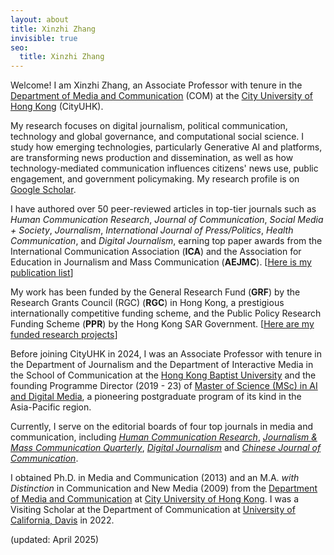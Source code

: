 ```yaml
---
layout: about
title: Xinzhi Zhang
invisible: true
seo:
  title: Xinzhi Zhang
---
```



Welcome! I am Xinzhi Zhang, an Associate Professor with tenure in the [Department of Media and Communication](https://www.cityu.edu.hk/com/Profile.aspx?u=xzzhang2) (COM) at the [City University of Hong Kong](https://www.cityu.edu.hk/) (CityUHK). 

My research focuses on digital journalism, political communication, technology and global governance, and computational social science. I study how emerging technologies, particularly Generative AI and platforms, are transforming news production and dissemination, as well as how technology-mediated communication influences citizens' news use, public engagement, and government policymaking. My research profile is on [Google Scholar](https://scholar.google.com.hk/citations?user=iOFeIDIAAAAJ). 

I have authored over 50 peer-reviewed articles in top-tier journals such as *Human Communication Research*, *Journal of Communication*, *Social Media + Society*, *Journalism*, *International Journal of Press/Politics*, *Health Communication*, and *Digital Journalism*, earning top paper awards from the International Communication Association (**ICA**) and the Association for Education in Journalism and Mass Communication (**AEJMC**). [[Here is my publication list](https://xzzhang2.github.io/pages/pubs.html)] 

My work has been funded by the General Research Fund (**GRF**) by the Research Grants Council (RGC) (**RGC**) in Hong Kong, a prestigious internationally competitive funding scheme, and the Public Policy Research Funding Scheme (**PPR**) by the Hong Kong SAR Government. [[Here are my funded research projects](https://xzzhang2.github.io/pages/projects.html)] 

Before joining CityUHK in 2024, I was an Associate Professor with tenure in the Department of Journalism and the Department of Interactive Media in the School of Communication at the [Hong Kong Baptist University](https://www.hkbu.edu.hk/) and the founding Programme Director (2019 - 23) of [Master of Science (MSc) in AI and Digital Media](https://ar.hkbu.edu.hk/tpg-admissions/programmes/master-of-science-msc-in-ai-and-digital-media-approved-programme-under-ugc-s-targeted-tpg-programmes-fellowships-scheme), a pioneering postgraduate program of its kind in the Asia-Pacific region.  

Currently, I serve on the editorial boards of four top journals in media and communication, including [*Human Communication Research*](https://academic.oup.com/hcr), [*Journalism & Mass Communication Quarterly*](https://journals.sagepub.com/home/jmq), [*Digital Journalism*](https://www.tandfonline.com/toc/rdij20/current) and [*Chinese Journal of Communication*](https://www.tandfonline.com/toc/rcjc20/current).  

I obtained Ph.D. in Media and Communication (2013) and an M.A. *with Distinction* in Communication and New Media (2009) from the [Department of Media and Communication](http://www6.cityu.edu.hk/com/) at [City University of Hong Kong](www.cityu.edu.hk). I was a Visiting Scholar at the Department of Communication at [University of California, Davis](https://www.ucdavis.edu/) in 2022. 


(updated: April 2025) 


